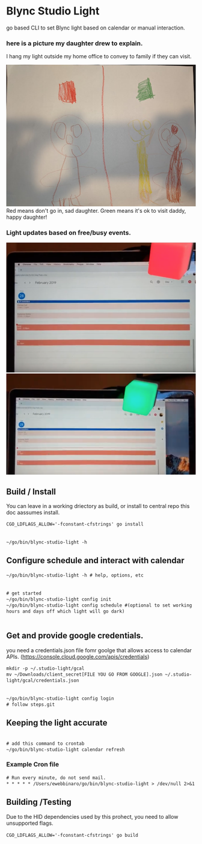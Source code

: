 # Blync Studio Light

go based CLI to set Blync light based on calendar or manual interaction.


### here is a picture my daughter drew to explain. 
I hang my light outside my home office to convey to family if they can visit.

![Red means don't go in, sad daughter.  Green means it's ok to visit daddy, happy daughter!](assets/izzyexplains.jpg)
Red means don't go in, sad daughter.  Green means it's ok to visit daddy, happy daughter!

### Light updates based on free/busy events.
![Busy Calendar shows red light](assets/busy_red.png)
![Open Calendar shows green light](assets/avail_green.png)



## Build / Install
You can leave in a working driectory as build, or install to central repo this doc aassumes install.
```
CGO_LDFLAGS_ALLOW='-fconstant-cfstrings' go install


~/go/bin/blync-studio-light -h 
```


## Configure schedule and interact with calendar
```
~/go/bin/blync-studio-light -h # help, options, etc


# get started
~/go/bin/blync-studio-light config init
~/go/bin/blync-studio-light config schedule #(optional to set working hours and days off which light will go dark)


```



## Get and provide google credentials.

you need a credentials.json file fomr goolge that allows access to calendar APIs.  (https://console.cloud.google.com/apis/credentials)

```
mkdir -p ~/.studio-light/gcal
mv ~/Downloads/client_secret[FILE YOU GO FROM GOOGLE].json ~/.studio-light/gcal/credentials.json


~/go/bin/blync-studio-light config login
# follow steps.git 
```

## Keeping the light accurate
```

# add this command to crontab
~/go/bin/blync-studio-light calendar refresh

```

### Example Cron file
```
# Run every minute, do not send mail.
* * * * * /Users/ewebbinaro/go/bin/blync-studio-light > /dev/null 2>&1
```


## Building /Testing

Due to the HID dependencies used by this prohect, you need to allow unsupported flags.

`CGO_LDFLAGS_ALLOW='-fconstant-cfstrings' go build`


